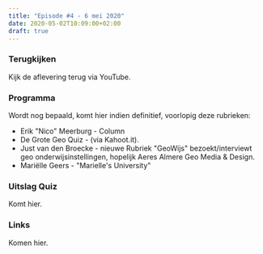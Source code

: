 ```yaml
---
title: "Episode #4 - 6 mei 2020"
date: 2020-05-02T10:09:00+02:00
draft: true
---
```


### Terugkijken
Kijk de aflevering terug via YouTube.

### Programma

Wordt nog bepaald, komt hier indien definitief, voorlopig deze rubrieken:

* Erik "Nico" Meerburg - Column
* De Grote Geo Quiz -  (via Kahoot.it).
* Just van den Broecke - nieuwe Rubriek "GeoWijs" bezoekt/interviewt geo onderwijsinstellingen, hopelijk Aeres Almere Geo Media & Design. 
* Mariëlle Geers - "Marielle's University"

### Uitslag Quiz

Komt hier.

### Links

Komen hier.
				